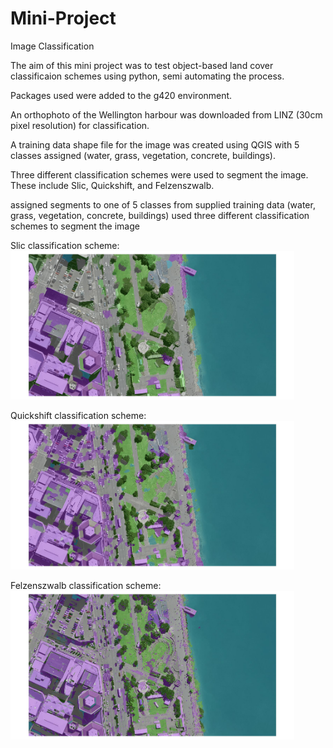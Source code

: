 # Mini-Project
Image Classification

The aim of this mini project was to test object-based land cover classificaion schemes using python, semi automating the process.

Packages used were added to the g420 environment.

An orthophoto of the Wellington harbour was downloaded from LINZ (30cm pixel resolution) for classification.




A training data shape file for the image was created using QGIS with 5 classes assigned (water, grass, vegetation, concrete, buildings).


Three different classification schemes were used to segment the image. These include Slic, Quickshift, and Felzenszwalb.



assigned segments to one of 5 classes from supplied training data (water, grass, vegetation, concrete, buildings)
used three different classification schemes to segment the image









Slic classification scheme:
<img src="https://github.com/SofyaGrace/Mini-Project/blob/main/Slic.jpg" width="90%"></img> 

Quickshift classification scheme:                                                                                                 
<img src="https://github.com/SofyaGrace/Mini-Project/blob/main/Quickshift.jpg" width="90%"></img> 
                                                                                                       
Felzenszwalb classification scheme:                                                                                                       
<img src="https://github.com/SofyaGrace/Mini-Project/blob/main/Felzenszwalb.jpg" width="90%"></img> 
